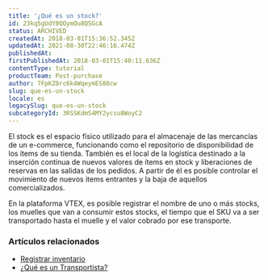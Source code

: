 ```yaml
---
title: '¿Qué es un stock?'
id: 23kq5gUdY0QOymOu8QSGcA
status: ARCHIVED
createdAt: 2018-03-01T15:36:52.345Z
updatedAt: 2021-08-30T22:46:16.474Z
publishedAt: 
firstPublishedAt: 2018-03-01T15:40:11.636Z
contentType: tutorial
productTeam: Post-purchase
author: 7FpKZ0rc6k4WqeymES80cw
slug: que-es-un-stock
locale: es
legacySlug: que-es-un-stock
subcategoryId: 3RSSKdmS4MY2ycsu8WoyC2
---
```


El stock es el espacio físico utilizado para el almacenaje de las mercancías de un e-commerce, funcionando como el repositorio de disponibilidad de los ítems de su tienda. También es el local de la logística destinado a la inserción continua de nuevos valores de ítems en stock y liberaciones de reservas en las salidas de los pedidos. A partir de él es posible controlar el movimiento de nuevos items entrantes y la baja de aquellos comercializados.

En la plataforma VTEX, es posible registrar el nombre de uno o más stocks, los muelles que van a consumir estos stocks, el tiempo que el SKU va a ser transportado hasta el muelle y el valor cobrado por ese transporte.

### Artículos relacionados
- [Registrar inventario](/es/tutorial/gerenciar-inventario)
- [¿Qué es un Transportista?](/es/tutorial/que-es-un-transportista)

